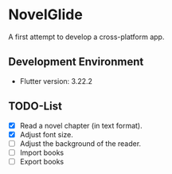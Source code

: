 # NovelGlide

A first attempt to develop a cross-platform app.

## Development Environment
- Flutter version: 3.22.2

## TODO-List
- [x] Read a novel chapter (in text format).
- [x] Adjust font size.
- [ ] Adjust the background of the reader.
- [ ] Import books
- [ ] Export books
